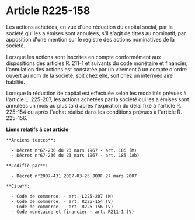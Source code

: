 # Article R225-158

Les actions achetées, en vue d'une réduction du capital social, par la société qui les a émises sont annulées, s'il s'agit de
titres au nominatif, par apposition d'une mention sur le registre des actions nominatives de la société.

Lorsque les actions sont inscrites en compte conformément aux dispositions des articles R. 211-1 et suivants du code
monétaire et financier, l'annulation des actions est constatée par un virement à un compte d'ordre ouvert au nom de la
société, soit chez elle, soit chez un intermédiaire habilité.

Lorsque la réduction de capital est effectuée selon les modalités prévues à l'article L. 225-207, les actions achetées par la
société qui les a émises sont annulées un mois au plus tard après l'expiration du délai fixé à l'article R. 225-154 ou après
l'achat réalisé dans les conditions prévues à l'article R. 225-156.

**Liens relatifs à cet article**

	**Anciens textes**:

	  - Décret n°67-236 du 23 mars 1967 - art. 185 (M)
	  - Décret n°67-236 du 23 mars 1967 - art. 185 (Ab)

	**Codifié par**:

	  - Décret n°2007-431 2007-03-25 JORF 27 mars 2007

	**Cite**:

	  - Code de commerce. - art. L225-207 (M)
	  - Code de commerce. - art. R225-154 (V)
	  - Code de commerce. - art. R225-156 (V)
	  - Code monétaire et financier - art. R211-1 (V)
